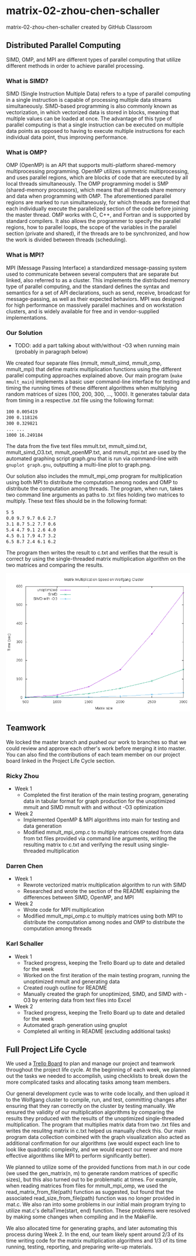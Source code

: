 # matrix-02-zhou-chen-schaller
matrix-02-zhou-chen-schaller created by GitHub Classroom

## Distributed Parallel Computing
SIMD, OMP, and MPI are different types of parallel computing that utilize different methods in order to achieve parallel processing.

### What is SIMD?
SIMD (Single Instruction Multiple Data) refers to a type of parallel computing in a single instruction is capable of processing multiple data streams simultaneously. SIMD-based programming is also commonly known as vectorization, in which vectorized data is stored in blocks, meaning that multiple values can be loaded at once. The advantage of this type of parallel computing is that a single instruction can be executed on multiple data points as opposed to having to execute multiple instructions for each individual data point, thus improving performance.

### What is OMP?
OMP (OpenMP) is an API that supports multi-platform shared-memory multiprocessing programming. OpenMP utilizes symmetric multiprocessing, and uses parallel regions, which are blocks of code that are executed by all local threads simultaneously. The OMP programming model is SMP (shared-memory processors), which means that all threads share memory and data when programming with OMP. The aforementioned parallel regions are marked to run simultaneously, for which threads are formed that each individually execute the parallelized section of the code before joining the master thread. OMP works with C, C++, and Fortran and is supported by standard compilers. It also allows the programmer to specify the parallel regions, how to parallel loops, the scope of the variables in the parallel section (private and shared), if the threads are to be synchronized, and how the work is divided between threads (scheduling).

### What is MPI?
MPI (Message Passing Interface) a standardized message-passing system used to communicate between several computers that are separate but linked, also referred to as a cluster. This implements the distributed memory type of parallel computing, and the standard defines the syntax and semantics for a set of API declarations, such as send, receive, broadcast for message-passing, as well as their expected behaviors. MPI was designed for high performance on massively parallel machines and on workstation clusters, and is widely available for free and in vendor-supplied implementations.

### Our Solution
* TODO: add a part talking about with/without -O3 when running main (probably in paragraph below)

We created four separate files (mmult, mmult_simd, mmult_omp, mmult_mpi) that define matrix multiplication functions using the different parallel computing approaches explained above. Our main program (`make mmult_main`) implements a basic user command-line interface for testing and timing the running times of these different algorithms when multiplying random matrices of sizes (100, 200, 300, ..., 1000). It generates tabular data from timing in a respective .txt file using the following format:
```
100 0.005419
200 0.118126
300 0.329821
... ...
1000 16.249184
```
The data from the five text files mmult.txt, mmult_simd.txt, mmult_simd_O3.txt, mmult_openMP.txt, and mmult_mpi.txt are used by the automated graphing script graph.gnu that is run via command-line with `gnuplot graph.gnu`, outputting a multi-line plot to graph.png.

Our solution also includes the mmult_mpi_omp program for multiplication using both MPI to distribute the computation among nodes and OMP to distribute the computation among threads. The program, when run, takes two command line arguments as paths to .txt files holding two matrices to multiply. These text files should be in the following format:
```
5 5
0.0 9.7 9.7 0.6 2.7
3.1 8.7 5.2 7.7 0.6
5.4 4.7 9.1 2.6 4.0
4.5 0.1 7.9 4.7 3.2
6.5 8.7 2.4 6.1 6.2
```
The program then writes the result to c.txt and verifies that the result is correct by using the single-threaded matrix multiplication algorithm on the two matrices and comparing the results.

![Graph](graph.png)

## Teamwork
We locked the master branch and pushed our work to branches so that we could review and approve each other's work before merging it into master. You can also find the contributions of each team member on our project board linked in the Project Life Cycle section.

### Ricky Zhou
* Week 1
  * Completed the first iteration of the main testing program, generating data in tabular format for graph production for the unoptimized mmult and SIMD mmult with and without -O3 optimization
* Week 2
  * Implemented OpenMP & MPI algorithms into main for testing and data generation
  * Modified mmult_mpi_omp.c to multiply matrices created from data from txt files provided via command line arguments, writing the resulting matrix to c.txt and verifying the result using single-threaded multiplication
  

### Darren Chen
* Week 1
  * Rewrote vectorized matrix multiplication algorithm to run with SIMD
  * Researched and wrote the section of the README explaining the differences between SIMD, OpenMP, and MPI
* Week 2
  * Wrote code for MPI multiplication
  * Modified mmult_mpi_omp.c to multiply matrices using both MPI to distribute the computation among nodes and OMP to distribute the computation among threads

### Karl Schaller
* Week 1
  * Tracked progress, keeping the Trello Board up to date and detailed for the week
  * Worked on the first iteration of the main testing program, running the unoptimized mmult and generating data
  * Created rough outline for README
  * Manually created the graph for unoptimized, SIMD, and SIMD with -O3 by entering data from text files into Excel
* Week 2
  * Tracked progress, keeping the Trello Board up to date and detailed for the week
  * Automated graph generation using gnuplot
  * Completed all writing in README (excluding additional tasks)

## Full Project Life Cycle
We used a [Trello Board](https://trello.com/b/20iU4Cqc/02-zhou-chen-schaller) to plan and manage our project and teamwork throughout the project life cycle. At the beginning of each week, we planned out the tasks we needed to accomplish, using checklists to break down the more complicated tasks and allocating tasks among team members.

Our general development cycle was to write code locally, and then upload it to the Wolfgang cluster to compile, run, and test, committing changes after ensuring that they ran correctly on the cluster by testing manually. We ensured the validity of our multiplication algorithms by comparing the results they produced with the results of the unoptimized single-threaded multiplication. The program that multiplies matrix data from two .txt files and writes the resulitng matrix in c.txt helped us manually check this. Our main program data collection combined with the graph visualization also acted as additional confirmation for our algorithms (we would expect each line to look like quadratic complexity, and we would expect our newer and more effective algorithms like MPI to perform significantly better).

We planned to utilize some of the provided functions from mat.h in our code (we used the gen_matrix(n, m) to generate random matrices of specific sizes), but this also turned out to be problematic at times. For example, when reading matrices from files for mmult_mpi_omp, we used the read_matrix_from_file(path) function as suggested, but found that the associated read_size_from_file(path) function was no longer provided in mat.c. We also ran into some problems in our initial main program trying to utilize mat.c's deltaTime(start, end) function. These problems were resolved by making some changes when compiling and in the MakeFile.

We also allocated time for generating graphs, and later automating this process during Week 2. In the end, our team likely spent around 2/3 of its time writing code for the matrix multiplication algorithms and 1/3 of its time running, testing, reporting, and preparing write-up materials.
